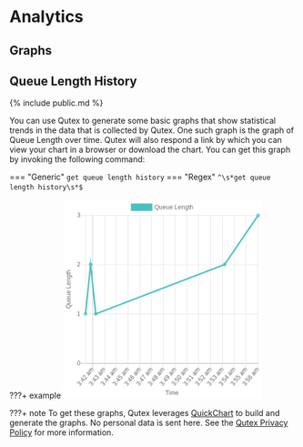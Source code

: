 # Analytics

## Graphs

## Queue Length History

{% include public.md %}

You can use Qutex to generate some basic graphs that show statistical trends in the data that is collected by Qutex. One such graph is the graph of Queue Length over time. Qutex will also respond a link by which you can view your chart in a browser or download the chart. You can get this graph by invoking the following command:

=== "Generic"
    ```
    get queue length history
    ```
=== "Regex"
    ```
    ^\s*get queue length history\s*$
    ```

???+ example
    <img src="../images/queueLengthHistory.png" width=350/>

???+ note
    To get these graphs, Qutex leverages [QuickChart](https://quickchart.io/) to build and generate the graphs. No personal data is sent here. See the [Qutex Privacy Policy](https://github.com/amthorn/qutex/wiki/Privacy-Policy) for more information.